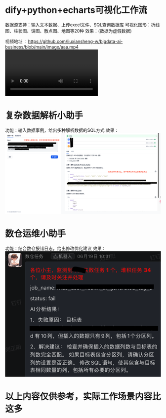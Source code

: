 # dify+python+echarts可视化工作流
数据源支持：输入文本数据、上传excel文件、SQL查询数据库
可视化图形：折线图、柱状图、饼图、散点图、地图等20种
效果：(数据为虚假数据)

视频地址 ：https://github.com/liuxiansheng-w/bigdata-ai-business/blob/main/image/aaa.mp4
<video src="https://github.com/liuxiansheng-w/bigdata-ai-business/blob/main/image/aaa.mp4" controls></video>

 
 # 复杂数据解析小助手
 功能：输入数据事例，给出多种解析数据的SQL方式
 效果：
 ![image.png](../../image/p1.png)

 # 数仓运维小助手
 功能：结合数仓报错日志，给出修改优化建议
 效果：
 ![image.png](../../image/p2.png)

 # 以上内容仅供参考，实际工作场景内容比这多
